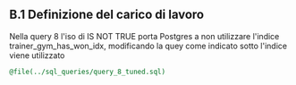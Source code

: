 ## B.1 Definizione del carico di lavoro

Nella query 8 l'iso di IS NOT TRUE porta Postgres a non utilizzare l'indice trainer_gym_has_won_idx, modificando la quey come indicato sotto l'indice viene utilizzato

```sql
@file(../sql_queries/query_8_tuned.sql)
```
